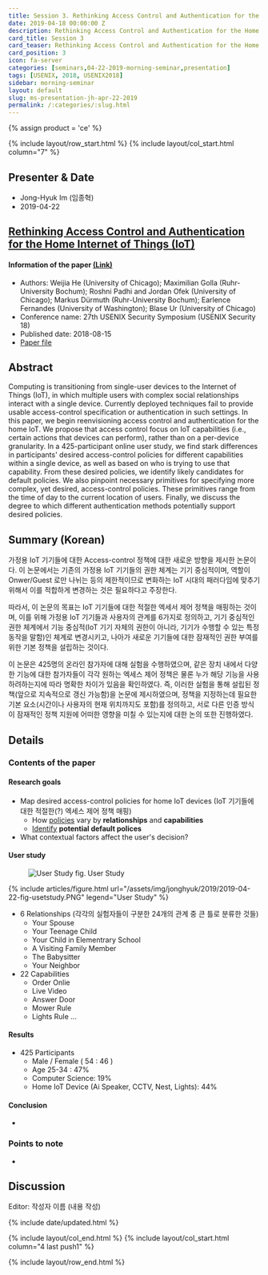 ```yaml
---
title: Session 3. Rethinking Access Control and Authentication for the Home Internet of Things (IoT)
date: 2019-04-18 00:00:00 Z
description: Rethinking Access Control and Authentication for the Home Internet of Things (IoT)
card_title: Session 3
card_teaser: Rethinking Access Control and Authentication for the Home Internet of Things (IoT)
card_position: 3
icon: fa-server
categories: [seminars,04-22-2019-morning-seminar,presentation]
tags: [USENIX, 2018, USENIX2018]
sidebar: morning-seminar
layout: default
slug: ms-presentation-jh-apr-22-2019
permalink: /:categories/:slug.html
---
```


{% assign product = 'ce' %}

{% include layout/row_start.html %}
{% include layout/col_start.html column="7" %}

## Presenter & Date
+ Jong-Hyuk Im (임종혁)
+ 2019-04-22

## [Rethinking Access Control and Authentication for the Home Internet of Things (IoT)](https://inhaucs.github.io/seminars/04-22-2019-morning-seminar/presentation/ms-presentation-jh-apr-22-2019.html)

#### Information of the paper [(Link)](https://www.usenix.org/conference/usenixsecurity18/presentation/he)
+ Authors: Weijia He (University of Chicago); Maximilian Golla (Ruhr-University Bochum); Roshni Padhi and Jordan Ofek (University of Chicago); Markus Dürmuth (Ruhr-University Bochum); Earlence Fernandes (University of Washington); Blase Ur (University of Chicago)
+ Conference name: 27th USENIX Security Symposium (USENIX Security 18)
+ Published date: 2018-08-15
+ [Paper file](https://www.usenix.org/system/files/conference/usenixsecurity18/sec18-he.pdf)


## Abstract
Computing is transitioning from single-user devices to the Internet of Things (IoT), in which multiple users with complex social relationships interact with a single device. 
Currently deployed techniques fail to provide usable access-control specification or authentication in such settings. 
In this paper, we begin reenvisioning access control and authentication for the home IoT. 
We propose that access control focus on IoT capabilities (i.e., certain actions that devices can perform), rather than on a per-device granularity. 
In a 425-participant online user study, we find stark differences in participants' desired access-control policies for different capabilities within a single device, as well as based on who is trying to use that capability. 
From these desired policies, we identify likely candidates for default policies. We also pinpoint necessary primitives for specifying more complex, yet desired, access-control policies. 
These primitives range from the time of day to the current location of users. 
Finally, we discuss the degree to which different authentication methods potentially support desired policies.

## Summary (Korean)

가정용 IoT 기기들에 대한 Access-control 정책에 대한 새로운 방향을 제시한 논문이다. 이 논문에서는 기존의 가정용 IoT 기기들의 권한 체계는 기기 중심적이며, 역할이 Onwer/Guest 로만 나뉘는 등의 제한적이므로 변화하는 IoT 시대의 패러다임에 맞추기 위해서 이를 적합하게 변경하는 것은 필요하다고 주장한다.

따라서, 이 논문의 목표는 IoT 기기들에 대한 적절한 엑세서 제어 정책을 매핑하는 것이며, 이를 위해 가정용 IoT 기기들과 사용자의 관계를 6가지로 정의하고, 기기 중심적인 권한 체계에서 기능 중심적(IoT 기기 자체의 권한이 아니라, 기기가 수행할 수 있는 특정 동작을 말함)인 체계로 변경시키고, 나아가 새로운 기기들에 대한 잠재적인 권한 부여를 위한 기본 정책을 설립하는 것이다.

이 논문은 425명의 온라인 참가자에 대해 실험을 수행하였으며, 같은 장치 내에서 다양한 기능에 대한 참가자들이 각각 원하는 엑세스 제어 정책은 물론 누가 해당 기능을 사용하려하는지에 따라 명확한 차이가 있음을 확인하였다. 즉, 이러한 실험을 통해 설립된 정책(앞으로 지속적으로 갱신 가능함)을 논문에 제시하였으며, 정책을 지정하는데 필요한 기본 요소(시간이나 사용자의 현재 위치까지도 포함)를 정의하고, 서로 다른 인증 방식이 잠재적인 정책 지원에 어떠한 영향을 미칠 수 있는지에 대한 논의 또한 진행하였다.



## Details

### Contents of the paper
#### Research goals

+ Map desired access-control policies for home IoT devices
  (IoT 기기들에 대한 적절한(?) 엑세스 제어 정책 매핑)
  + How <u>policies</u> vary by **relationships** and **capabilities**
  + <u>Identify</u> **potential default polices**
+ What contextual factors affect the user's decision?

#### User study

<figure>
    <img src="https://inhaucs.github.io/assets/img/jonghyuk/2019/2019-04-22-fig-usetstudy.PNG" alt="User Study" style="max-width:;"/>
    <span class="legend">fig. User Study</span>
</figure>

{% include articles/figure.html url="/assets/img/jonghyuk/2019/2019-04-22-fig-usetstudy.PNG" legend="User Study" %}

+ 6 Relationships (각각의 실험자들이 구분한 24개의 관계 중 큰 틀로 분류한 것들)
  + Your Spouse
  + Your Teenage Child
  + Your Child in Elementrary School
  + A Visiting Family Member
  + The Babysitter
  + Your Neighbor
+ 22 Capabilities
  + Order Onlie
  + Live Video
  + Answer Door
  + Mower Rule
  + Lights Rule ...

#### Results

+ 425 Participants
  + Male / Female ( 54 : 46 )
  + Age 25-34 : 47%
  + Computer Science: 19%
  + Home IoT Device (Ai Speaker, CCTV, Nest, Lights): 44%

#### Conclusion
+

### Points to note
+


## Discussion
Editor: 작성자 이름
(내용 작성)


{% include date/updated.html %}

{% include layout/col_end.html %}
{% include layout/col_start.html column="4 last push1" %}

{% include layout/row_end.html %}
